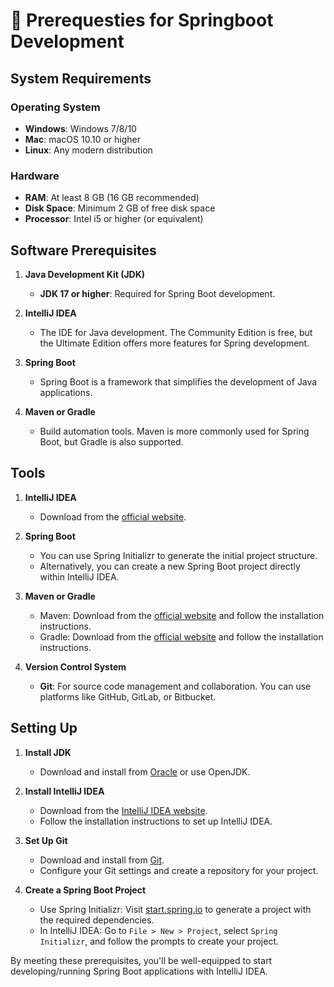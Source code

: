 # 🔖 Prerequesties for Springboot Development

## System Requirements

### Operating System
- **Windows**: Windows 7/8/10
- **Mac**: macOS 10.10 or higher
- **Linux**: Any modern distribution

### Hardware
- **RAM**: At least 8 GB (16 GB recommended)
- **Disk Space**: Minimum 2 GB of free disk space
- **Processor**: Intel i5 or higher (or equivalent)

## Software Prerequisites
1. **Java Development Kit (JDK)**
   - **JDK 17 or higher**: Required for Spring Boot development.

2. **IntelliJ IDEA**
   - The IDE for Java development. The Community Edition is free, but the Ultimate Edition offers more features for Spring development.

3. **Spring Boot**
   - Spring Boot is a framework that simplifies the development of Java applications.

4. **Maven or Gradle**
   - Build automation tools. Maven is more commonly used for Spring Boot, but Gradle is also supported.

## Tools
1. **IntelliJ IDEA**
   - Download from the [official website](https://www.jetbrains.com/idea/download/).

2. **Spring Boot**
   - You can use Spring Initializr to generate the initial project structure.
   - Alternatively, you can create a new Spring Boot project directly within IntelliJ IDEA.

3. **Maven or Gradle**
   - Maven: Download from the [official website](https://maven.apache.org/download.cgi) and follow the installation instructions.
   - Gradle: Download from the [official website](https://gradle.org/install/) and follow the installation instructions.

4. **Version Control System**
   - **Git**: For source code management and collaboration. You can use platforms like GitHub, GitLab, or Bitbucket.

## Setting Up
1. **Install JDK**
   - Download and install from [Oracle](https://www.oracle.com/java/technologies/javase-jdk11-downloads.html) or use OpenJDK.

2. **Install IntelliJ IDEA**
   - Download from the [IntelliJ IDEA website](https://www.jetbrains.com/idea/download/).
   - Follow the installation instructions to set up IntelliJ IDEA.

3. **Set Up Git**
   - Download and install from [Git](https://git-scm.com/).
   - Configure your Git settings and create a repository for your project.

4. **Create a Spring Boot Project**
   - Use Spring Initializr: Visit [start.spring.io](https://start.spring.io/) to generate a project with the required dependencies.
   - In IntelliJ IDEA: Go to `File > New > Project`, select `Spring Initializr`, and follow the prompts to create your project.


By meeting these prerequisites, you'll be well-equipped to start developing/running Spring Boot applications with IntelliJ IDEA.
